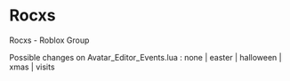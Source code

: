 # Rocxs
Rocxs - Roblox Group

Possible changes on Avatar_Editor_Events.lua : none | easter | halloween | xmas | visits

